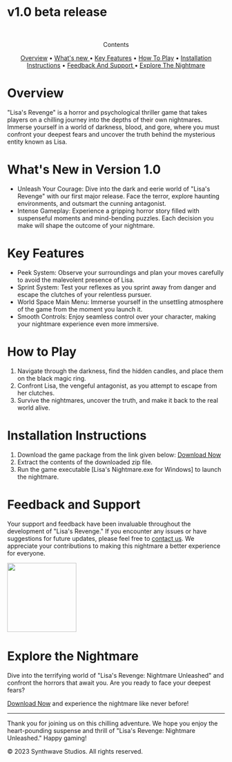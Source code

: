 # v1.0 beta release 
<br>
<p align= "center">Contents </p>
<p align="center">
  <a href="#overview">Overview</a> •
  <a href="#what's-new-in-version-1.0"> What's new </a> •
  <a href="#key-features">Key Features</a> •
  <a href="#how-to-play">How To Play</a> •
  <a href="#installation-instructions">Installation Instructions</a> • <a href = "#feedback-and-support"> Feedback And Support </a> • <a href = "#explore-the-nightmare"> Explore The Nightmare </a>
</p>

# Overview
"Lisa's Revenge" is a horror and psychological thriller game that takes players on a chilling journey into the depths of their own nightmares. Immerse yourself in a world of darkness, blood, and gore, where you must confront your deepest fears and uncover the truth behind the mysterious entity known as Lisa.

# What's New in Version 1.0
- Unleash Your Courage: Dive into the dark and eerie world of "Lisa's Revenge" with our first major release. Face the terror, explore haunting environments, and outsmart the cunning antagonist.
- Intense Gameplay: Experience a gripping horror story filled with suspenseful moments and mind-bending puzzles. Each decision you make will shape the outcome of your nightmare.

# Key Features
- Peek System: Observe your surroundings and plan your moves carefully to avoid the malevolent presence of Lisa.
- Sprint System: Test your reflexes as you sprint away from danger and escape the clutches of your relentless pursuer.
- World Space Main Menu: Immerse yourself in the unsettling atmosphere of the game from the moment you launch it.
- Smooth Controls: Enjoy seamless control over your character, making your nightmare experience even more immersive.

# How to Play
1. Navigate through the darkness, find the hidden candles, and place them on the black magic ring.
2. Confront Lisa, the vengeful antagonist, as you attempt to escape from her clutches.
3. Survive the nightmares, uncover the truth, and make it back to the real world alive.

# Installation Instructions
1. Download the game package from the link given below: [Download Now](https://www.mediafire.com/download_status.php?quickkey=uchmycqcnjnli7o&origin=download) 
2. Extract the contents of the downloaded zip file.
3. Run the game executable [Lisa's Nightmare.exe for Windows] to launch the nightmare.

# Feedback and Support
Your support and feedback have been invaluable throughout the development of "Lisa's Revenge." If you encounter any issues or have suggestions for future updates, please feel free to [contact us](mailto:synthwavesupport@gmail.com). We appreciate your contributions to making this nightmare a better experience for everyone.

<a href="https://patreon.com/SynthwaveStudios">
	<img src="https://c5.patreon.com/external/logo/become_a_patron_button@2x.png" width="160">
</a>

# Explore the Nightmare
Dive into the terrifying world of "Lisa's Revenge: Nightmare Unleashed" and confront the horrors that await you. Are you ready to face your deepest fears?

[Download Now](https://www.mediafire.com/download_status.php?quickkey=uchmycqcnjnli7o&origin=download) and experience the nightmare like never before!

---


Thank you for joining us on this chilling adventure. We hope you enjoy the heart-pounding suspense and thrill of "Lisa's Revenge: Nightmare Unleashed." Happy gaming!

© 2023 Synthwave Studios. All rights reserved.
